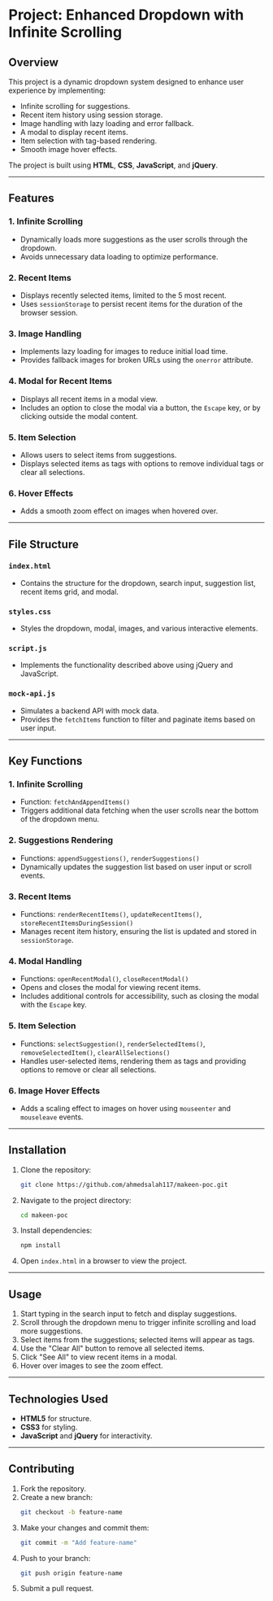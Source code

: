 # Project: Enhanced Dropdown with Infinite Scrolling

## Overview

This project is a dynamic dropdown system designed to enhance user experience by implementing:

- Infinite scrolling for suggestions.
- Recent item history using session storage.
- Image handling with lazy loading and error fallback.
- A modal to display recent items.
- Item selection with tag-based rendering.
- Smooth image hover effects.

The project is built using **HTML**, **CSS**, **JavaScript**, and **jQuery**.

---

## Features

### 1. Infinite Scrolling

- Dynamically loads more suggestions as the user scrolls through the dropdown.
- Avoids unnecessary data loading to optimize performance.

### 2. Recent Items

- Displays recently selected items, limited to the 5 most recent.
- Uses `sessionStorage` to persist recent items for the duration of the browser session.

### 3. Image Handling

- Implements lazy loading for images to reduce initial load time.
- Provides fallback images for broken URLs using the `onerror` attribute.

### 4. Modal for Recent Items

- Displays all recent items in a modal view.
- Includes an option to close the modal via a button, the `Escape` key, or by clicking outside the modal content.

### 5. Item Selection

- Allows users to select items from suggestions.
- Displays selected items as tags with options to remove individual tags or clear all selections.

### 6. Hover Effects

- Adds a smooth zoom effect on images when hovered over.

---

## File Structure

### `index.html`

- Contains the structure for the dropdown, search input, suggestion list, recent items grid, and modal.

### `styles.css`

- Styles the dropdown, modal, images, and various interactive elements.

### `script.js`

- Implements the functionality described above using jQuery and JavaScript.

### `mock-api.js`

- Simulates a backend API with mock data.
- Provides the `fetchItems` function to filter and paginate items based on user input.

---

## Key Functions

### **1. Infinite Scrolling**

- Function: `fetchAndAppendItems()`
- Triggers additional data fetching when the user scrolls near the bottom of the dropdown menu.

### **2. Suggestions Rendering**

- Functions: `appendSuggestions()`, `renderSuggestions()`
- Dynamically updates the suggestion list based on user input or scroll events.

### **3. Recent Items**

- Functions: `renderRecentItems()`, `updateRecentItems()`, `storeRecentItemsDuringSession()`
- Manages recent item history, ensuring the list is updated and stored in `sessionStorage`.

### **4. Modal Handling**

- Functions: `openRecentModal()`, `closeRecentModal()`
- Opens and closes the modal for viewing recent items.
- Includes additional controls for accessibility, such as closing the modal with the `Escape` key.

### **5. Item Selection**

- Functions: `selectSuggestion()`, `renderSelectedItems()`, `removeSelectedItem()`, `clearAllSelections()`
- Handles user-selected items, rendering them as tags and providing options to remove or clear all selections.

### **6. Image Hover Effects**

- Adds a scaling effect to images on hover using `mouseenter` and `mouseleave` events.

---

## Installation

1. Clone the repository:

   ```bash
   git clone https://github.com/ahmedsalah117/makeen-poc.git
   ```

2. Navigate to the project directory:

   ```bash
   cd makeen-poc
   ```

3. Install dependencies:

   ```bash
   npm install
   ```

4. Open `index.html` in a browser to view the project.

---

## Usage

1. Start typing in the search input to fetch and display suggestions.
2. Scroll through the dropdown menu to trigger infinite scrolling and load more suggestions.
3. Select items from the suggestions; selected items will appear as tags.
4. Use the "Clear All" button to remove all selected items.
5. Click "See All" to view recent items in a modal.
6. Hover over images to see the zoom effect.

---

## Technologies Used

- **HTML5** for structure.
- **CSS3** for styling.
- **JavaScript** and **jQuery** for interactivity.

---

## Contributing

1. Fork the repository.
2. Create a new branch:
   ```bash
   git checkout -b feature-name
   ```
3. Make your changes and commit them:
   ```bash
   git commit -m "Add feature-name"
   ```
4. Push to your branch:
   ```bash
   git push origin feature-name
   ```
5. Submit a pull request.
